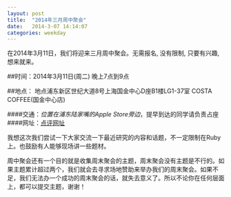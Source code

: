```yaml
---
layout: post
title:  "2014年三月周中聚会"
date:   2014-3-07 14:14:07
categories: weekday
---
```


在2014年3月11日，我们将迎来三月周中聚会。无需报名, 没有限制, 只要有兴趣, 想来就来。

##时间：2014年3月11日(周二) 晚上7点到9点

##地点： 地点浦东新区世纪大道8号上海国金中心D座B1楼LG1-37室 COSTA COFFEE(国金中心店)

####交通：*位置在浦东陆家嘴的Apple Store旁边*，提早到达的同学请负责占座
####网址：[点评网址](http://www.dianping.com/shop/4600640)

我想这次我们尝试一下大家交流一下最近研究的内容和话题，不一定限制在Ruby上。也鼓励有人能够现场讲一些题材。

周中聚会还有一个目的就是收集周末聚会的主题，周末聚会没有主题是不行的。如果主题累计超过两个，我们就会去寻求场地赞助来举办我们的周末聚会。如果不足，我们无法办一个成功的周末聚会的话，就失去意义了。所以不论你在任何层面上，都可以提交主题，谢谢！

